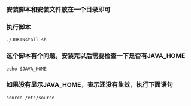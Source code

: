 ### 安装脚本和安装文件放在一个目录即可

### 执行脚本
`./JDKINstall.sh`

### 这个脚本有个问题，安装完以后需要检查一下是否有JAVA_HOME
`echo $JAVA_HOME`

### 如果没有显示JAVA_HOME，表示还没有生效，执行下面语句
`source /etc/source`
